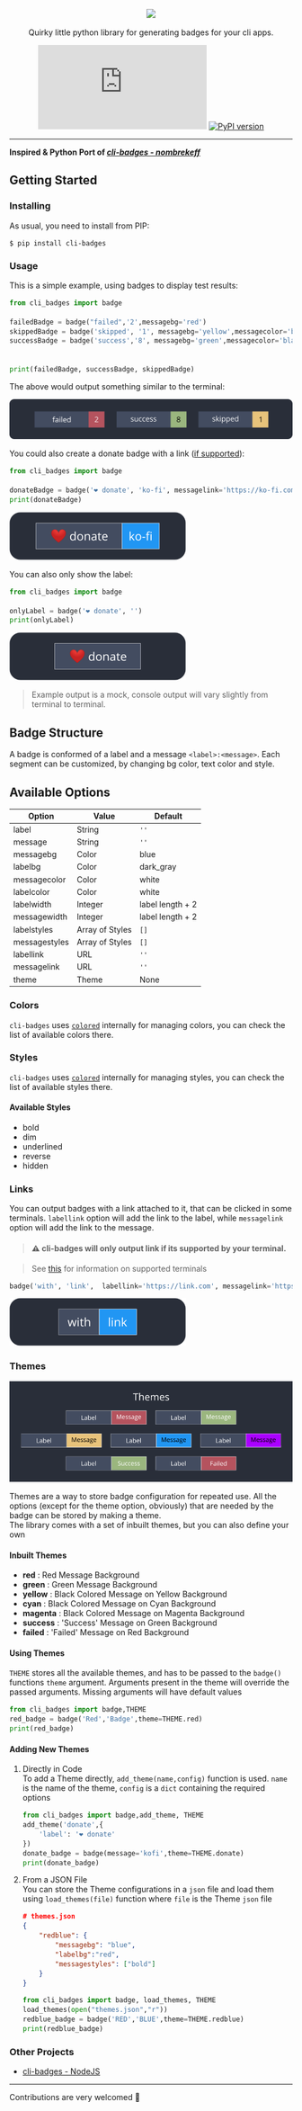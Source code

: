 <div align="center">
  
  ![](https://vectr.com/kerff/ddbmvyZmm.svg?width=600&height=300&select=aNbKxciPh)
  
  Quirky little python library for generating badges for your cli apps.
  
  ![GitHub file size in bytes](https://img.shields.io/github/size/haideralipunjabi/cli-badges/cli_badges/cli_badges.py?style=flat-square)
  [![PyPI version](https://badge.fury.io/py/cli-badges.svg)](https://badge.fury.io/py/cli-badges)
</div>

---

**Inspired & Python Port of *[cli-badges - nombrekeff](https://github.com/nombrekeff/cli-badges)***

## Getting Started

### Installing

As usual, you need to install from PIP:

```
$ pip install cli-badges
```

### Usage

This is a simple example, using badges to display test results:

```python
from cli_badges import badge

failedBadge = badge("failed",'2',messagebg='red')
skippedBadge = badge('skipped', '1', messagebg='yellow',messagecolor='black')
successBadge = badge('success','8', messagebg='green',messagecolor='black')


print(failedBadge, successBadge, skippedBadge)
```

The above would output something similar to the terminal:

![output-example](https://raw.githubusercontent.com/haideralipunjabi/cli-badges/master/basic-output-example.png)

You could also create a donate badge with a link ([if supported](#links)):

```python
from cli_badges import badge

donateBadge = badge('❤️ donate', 'ko-fi', messagelink='https://ko-fi.com/logginjs');
print(donateBadge)
```

![donate-output-example.png](https://raw.githubusercontent.com/haideralipunjabi/cli-badges/master/donate-output-example.png)

You can also only show the label:

```python
from cli_badges import badge

onlyLabel = badge('❤️ donate', '')
print(onlyLabel)
```
![onlylabel-output-example](https://raw.githubusercontent.com/haideralipunjabi/cli-badges/master/onlylabel-output-example.png)

> Example output is a mock, console output will vary slightly from terminal to terminal.

## Badge Structure

A badge is conformed of a label and a message `<label>:<message>`. Each segment can be customized, by changing bg color, text color and style.

## Available Options

| Option | Value | Default |
|   ---  |  ---  |   ---   |
| label  | String | `''`     |
| message| String | `''`     |
| messagebg | Color | blue |
| labelbg | Color | dark_gray |
| messagecolor | Color | white |
| labelcolor | Color | white |
| labelwidth | Integer | label length + 2|
| messagewidth | Integer | label length + 2|
| labelstyles | Array of Styles | `[]` |
| messagestyles | Array of Styles | `[]`|
| labellink | URL | `''` |
| messagelink | URL | `''`|
| theme | Theme | None |

### Colors

`cli-badges` uses [`colored`](https://pypi.org/project/colored/) internally for managing colors, you can check the list of available colors there.

### Styles
`cli-badges` uses [`colored`](https://pypi.org/project/colored/) internally for managing styles, you can check the list of available styles there.

#### Available Styles

* bold
* dim
* underlined
* reverse
* hidden

### Links

You can output badges with a link attached to it, that can be clicked in some terminals. `labellink` option will add the link to the label, while `messagelink` option will add the link to the message.

> #### ⚠︎ cli-badges will only output link if its supported by your terminal.

> See [this](https://gist.github.com/egmontkob/eb114294efbcd5adb1944c9f3cb5feda) for information on supported terminals

```python
badge('with', 'link',  labellink='https://link.com', messagelink='https://link2.com');
```
![withlink-output-example](https://raw.githubusercontent.com/haideralipunjabi/cli-badges/master/withlink-output-example.png)


### Themes

![theme-image](https://raw.githubusercontent.com/haideralipunjabi/cli-badges/master/themes.png)

Themes are a way to store badge configuration for repeated use. All the options (except for the theme option, obviously) that are needed by the badge can be stored by making a theme.  
The library comes with a set of inbuilt themes, but you can also define your own

#### Inbuilt Themes

* **red** : Red Message Background
* **green** : Green Message Background
* **yellow** : Black Colored Message on Yellow Background
* **cyan** : Black Colored Message on Cyan Background
* **magenta** : Black Colored Message on Magenta Background
* **success** : 'Success' Message on Green Background
* **failed** : 'Failed' Message on Red Background

#### Using Themes
`THEME` stores all the available themes, and has to be passed to the `badge()` functions `theme` argument. Arguments present in the theme will override the passed arguments. Missing arguments will have default values

```python
from cli_badges import badge,THEME
red_badge = badge('Red','Badge',theme=THEME.red)
print(red_badge)
```

#### Adding New Themes

1. Directly in Code  
To add a Theme directly, `add_theme(name,config)` function is used. `name` is the name of the theme, `config` is a `dict` containing the required options

    ```python
    from cli_badges import badge,add_theme, THEME
    add_theme('donate',{
        'label': '❤️ donate'
    })
    donate_badge = badge(message='kofi',theme=THEME.donate)
    print(donate_badge)
    ```
  
2. From a JSON File  
You can store the Theme configurations in a `json` file and load them using `load_themes(file)` function where `file` is the Theme `json` file

    ```json
    # themes.json
    {
        "redblue": {
            "messagebg": "blue",
            "labelbg":"red",
            "messagestyles": ["bold"]
        }
    }
    ```

    ```python
    from cli_badges import badge, load_themes, THEME
    load_themes(open("themes.json","r"))
    redblue_badge = badge('RED','BLUE',theme=THEME.redblue)
    print(redblue_badge)
    ```

### Other Projects
* [cli-badges - NodeJS](https://github.com/nombrekeff/cli-badges)
---

Contributions are very welcomed 🥰